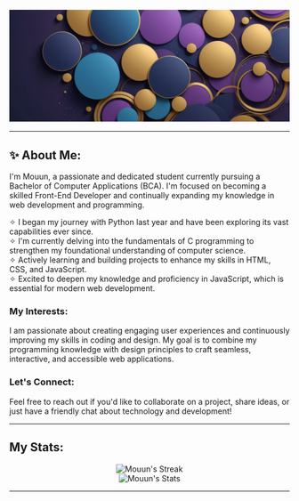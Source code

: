 ![Banner](https://github.com/Mouun-bit/Mouun-bit/blob/main/Images/Github-Banner.png)

---

## ✨ About Me:
I'm Mouun, a passionate and dedicated student currently pursuing a Bachelor of Computer Applications (BCA). I'm focused on becoming a skilled Front-End Developer and continually expanding my knowledge in web development and programming.

✧ I began my journey with Python last year and have been exploring its vast capabilities ever since.<br>
✧ I'm currently delving into the fundamentals of C programming to strengthen my foundational understanding of computer science.<br>
✧ Actively learning and building projects to enhance my skills in HTML, CSS, and JavaScript.<br>
✧ Excited to deepen my knowledge and proficiency in JavaScript, which is essential for modern web development.<br>

### My Interests:
I am passionate about creating engaging user experiences and continuously improving my skills in coding and design. My goal is to combine my programming knowledge with design principles to craft seamless, interactive, and accessible web applications.

### Let's Connect:
Feel free to reach out if you'd like to collaborate on a project, share ideas, or just have a friendly chat about technology and development!

---

## My Stats:
<div align = "center">

![Mouun's Streak](https://github-readme-stats.vercel.app/api?username=Mouun&theme=cobalt&hide_border=false&include_all_commits=false&count_private=false)<br/>
![Mouun's Stats](https://github-readme-streak-stats.herokuapp.com/?user=Mouun&theme=cobalt&hide_border=false)


</div>

---


